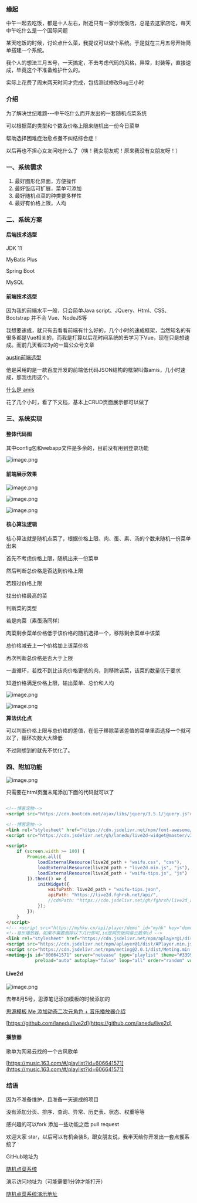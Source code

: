 ### 缘起

中午一起去吃饭，都是十人左右，附近只有一家炒饭饭店，总是去这家店吃，每天中午吃什么是一个国际问题

某天吃饭的时候，讨论点什么菜，我提议可以做个系统。于是就在三月五号开始简单搭建一个系统。

我个人的想法三月五号，一天搞定，不去考虑代码的风格，异常，封装等，直接速成，毕竟这个不准备维护什么的。

实际上花费了周末两天时间才完成，包括测试修改Bug三小时

### 介绍

为了解决世纪难题---中午吃什么而开发出的一套随机点菜系统

可以根据菜的类型和个数及价格上限来随机出一份今日菜单

帮助选择困难症治愈点餐不纠结综合症！

以后再也不担心女友问吃什么了（咦！我女朋友呢！原来我没有女朋友呀！）

### 一、系统需求

1. 最好图形化界面，方便操作
2. 最好饭店可扩展，菜单可添加
3. 最好随机点菜的种类要多样性
4. 最好有价格上限，人均

### 二、系统方案

#### 后端技术选型

JDK 11

MyBatis Plus

Spring Boot

MySQL

#### 前端技术选型

因为我的前端水平一般，只会简单Java script、JQuery、Html、CSS、Bootstrap 并不会 Vue、NodeJS等

我想要速成，就只有去看看前端有什么好的，几个小时的速成框架，当然知名的有很多都是Vue相关的，而我是打算以后花时间系统的去学习下Vue，现在只是想速成。而前几天看过3y的一篇公众号文章

[austin前端选型](https://mp.weixin.qq.com/s/CQirEDrxaglKxe8XJzi9jA)

他是采用的是一款百度开发的前端低代码JSON结构的框架叫做amis，几小时速成，那我也用这个。

[什么是 amis](https://aisuda.bce.baidu.com/amis/zh-CN/docs/index)

花了几个小时，看了下文档，基本上CRUD页面展示都可以做了

### 三、系统实现

#### 整体代码图

其中config包和webapp文件是多余的，目前没有用到登录功能

![image.png](https://b3logfile.com/siyuan/1619927307428/assets/image-20220313201436-hs1gk18.png)

#### 前端展示效果

![image.png](https://b3logfile.com/siyuan/1619927307428/assets/image-20220306210619-57osw0c.png)

![image.png](https://b3logfile.com/siyuan/1619927307428/assets/image-20220313202534-fw2ph48.png)

![image.png](https://b3logfile.com/siyuan/1619927307428/assets/image-20220313202600-8xqhwcv.png)


#### 核心算法逻辑

核心算法就是随机点菜了，根据价格上限、肉、蛋、素、汤的个数来随机一份菜单出来

首先不考虑价格上限，随机出来一份菜单

然后判断总价格是否达到价格上限

若超过价格上限

找出价格最高的菜

判断菜的类型

若是肉菜（素蛋汤同样）

肉菜剩余菜单价格低于该价格的随机选择一个，移除剩余菜单中该菜

总价格减去上一个价格加上该菜价格

再次判断总价格是否大于上限

一直循环，若找不到比该肉价格更低的肉，则移除该菜，该菜的数量低于要求

知道价格满足价格上限，输出菜单、总价和人均

![image.png](https://b3logfile.com/siyuan/1619927307428/assets/image-20220313204357-hkb9oyr.png)

![image.png](https://b3logfile.com/siyuan/1619927307428/assets/image-20220306210525-7di1lq2.png)<br />

**算法优化点**

可以判断价格上限与总价格的差值，在低于移除菜该差值的菜单里面选择一个就可以了，循环次数大大降低

不过刚想到的就先不优化了。

### 四、附加功能

![image.png](https://b3logfile.com/siyuan/1619927307428/assets/image-20220313211007-9sk44l0.png)

只需要在html页面末尾添加下面的代码就可以了

```html

<!--博客宠物-->
<script src="https://cdn.bootcdn.net/ajax/libs/jquery/3.5.1/jquery.js"></script>

<!--博客宠物-->
<link rel="stylesheet" href="https://cdn.jsdelivr.net/npm/font-awesome/css/font-awesome.min.css">
<script src="https://cdn.jsdelivr.net/gh/lanedu/live2d-widget@master/v3/autoload.js"></script>

<script>
    if (screen.width >= 100) {
        Promise.all([
            loadExternalResource(live2d_path + "waifu.css", "css"),
            loadExternalResource(live2d_path + "live2d.min.js", "js"),
            loadExternalResource(live2d_path + "waifu-tips.js", "js")
        ]).then(() => {
            initWidget({
                waifuPath: live2d_path + "waifu-tips.json",
                apiPath: "https://live2d.fghrsh.net/api/",
                //cdnPath: "https://cdn.jsdelivr.net/gh/fghrsh/live2d_api/"
            });
        });
    }
</script>
<!-- <script src="https://myhkw.cn/api/player/demo" id="myhk" key="demo" m="1"></script> -->
<!--音乐播放器，如果不需要删除以下几行即可,id是网页版网易云歌单id -->
<link rel="stylesheet" href="https://cdn.jsdelivr.net/npm/aplayer@1/dist/APlayer.min.css">
<script src="https://cdn.jsdelivr.net/npm/aplayer@1/dist/APlayer.min.js"></script>
<script src="https://cdn.jsdelivr.net/npm/meting@2.0.1/dist/Meting.min.js"></script>
<meting-js id="606641571" server="netease" type="playlist" theme="#339981" fixed="true"
           preload="auto" autoplay="false" loop="all" order="random" volume="0.3"></meting-js>
```

#### Live2d

![image.png](https://b3logfile.com/siyuan/1619927307428/assets/image-20220313213336-fgrmftp.png)

去年8月5号，思源笔记添加模板的时候添加的

[思源模板 Me 添加动态二次元角色 + 音乐播放器介绍](https://zhuanlan.zhihu.com/p/396791500)

[https://github.com/lanedu/live2d](https://github.com/lanedu/live2d)

#### 播放器

歌单为网易云找的一个古风歌单

[https://music.163.com/#/playlist?id=606641571](https://music.163.com/#/playlist?id=606641571)

### 结语

因为不准备维护，且准备一天速成的项目

没有添加分页、排序、查询、异常、历史表、状态、权重等等

感兴趣的可以fork 添加一些功能之后 pull request

欢迎大家 star，以后可以有机会装B，跟女朋友说，我半天给你开发出一套点餐系统了

GitHub地址为

[随机点菜系统](https://github.com/LaneDu/RandomMenu)

演示访问地址为（可能需要1分钟才能打开）

[随机点菜系统演示地址](http://81.68.211.196:8071/hello/index)
